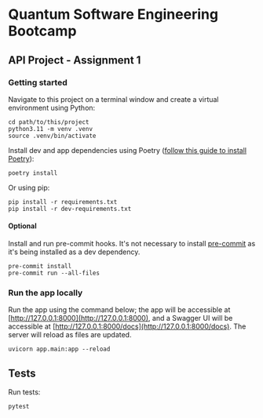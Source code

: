 # Quantum Software Engineering Bootcamp

## API Project - Assignment 1

### Getting started

Navigate to this project on a terminal window and create a virtual environment using Python:

```commandline
cd path/to/this/project
python3.11 -m venv .venv
source .venv/bin/activate
```

Install dev and app dependencies using Poetry ([follow this guide to install Poetry](https://python-poetry.org/docs/#installation)):

```commandline
poetry install
```

Or using pip:

```commandline
pip install -r requirements.txt
pip install -r dev-requirements.txt
```

#### Optional

Install and run pre-commit hooks. It's not necessary to install [pre-commit](https://pre-commit.com) as it's being installed as a dev dependency.

```commandline
pre-commit install
pre-commit run --all-files
```

### Run the app locally

Run the app using the command below; the app will be accessible at [http://127.0.0.1:8000](http://127.0.0.1:8000), and a Swagger UI will be accessible at [http://127.0.0.1:8000/docs](http://127.0.0.1:8000/docs).
The server will reload as files are updated.

```commandline
uvicorn app.main:app --reload
```

## Tests

Run tests:

```commandline
pytest
```
